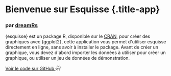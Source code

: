 
# Bienvenue sur Esquisse {.title-app}

<h3 class="subtitle-app">
  par
  <a href="https://www.dreamrs.fr/" target="_blank" class="text-secondary">dreamRs</a>
</h3>

<p class="introduction">
  {esquisse} est un package R, disponible sur le <a href="https://cran.r-project.org/package=esquisse" target="_blank" class="text-secondary">CRAN</a>, pour créer des graphiques avec {ggplot2}, cette application  vous permet d'utiliser esquisse directement en ligne, sans avoir à installer le package.
  Avant de créer un graphique, vous devez d'abord importer les données à utiliser pour créer un graphique, ou utiliser un jeu de données de démonstration.
</p>

<p class="link-github">
  <a href="https://github.com/dreamRs/esquisse/tree/master" target="_blank" class="text-secondary">
    Voir le code sur GitHub
    <svg xmlns="http://www.w3.org/2000/svg" viewbox="0 0 256 256" class="phosphor-svg" height="1.33em" fill="currentColor" style="vertical-align:-0.25em;">
      <path d="M206.13,75.92A57.79,57.79,0,0,0,201.2,29a6,6,0,0,0-5.2-3,57.77,57.77,0,0,0-47,24H123A57.77,57.77,0,0,0,76,26a6,6,0,0,0-5.2,3,57.79,57.79,0,0,0-4.93,46.92A55.88,55.88,0,0,0,58,104v8a54.06,54.06,0,0,0,50.45,53.87A37.85,37.85,0,0,0,98,192v10H72a26,26,0,0,1-26-26A38,38,0,0,0,8,138a6,6,0,0,0,0,12,26,26,0,0,1,26,26,38,38,0,0,0,38,38H98v18a6,6,0,0,0,12,0V192a26,26,0,0,1,52,0v40a6,6,0,0,0,12,0V192a37.85,37.85,0,0,0-10.45-26.13A54.06,54.06,0,0,0,214,112v-8A55.88,55.88,0,0,0,206.13,75.92ZM202,112a42,42,0,0,1-42,42H112a42,42,0,0,1-42-42v-8a43.86,43.86,0,0,1,7.3-23.69,6,6,0,0,0,.81-5.76,45.85,45.85,0,0,1,1.43-36.42,45.85,45.85,0,0,1,35.23,21.1A6,6,0,0,0,119.83,62h32.34a6,6,0,0,0,5.06-2.76,45.83,45.83,0,0,1,35.23-21.11,45.85,45.85,0,0,1,1.43,36.42,6,6,0,0,0,.79,5.74A43.78,43.78,0,0,1,202,104Z"></path>
      <title>Voir le code sur GitHub</title>
    </svg>
  </a>
</p>
